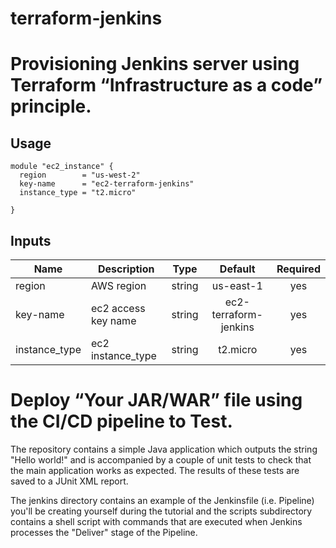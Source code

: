 # terraform-jenkins
# Provisioning Jenkins server using Terraform “Infrastructure as a code” principle.


## Usage

```hcl
module "ec2_instance" {
  region        = "us-west-2"
  key-name      = "ec2-terraform-jenkins"
  instance_type = "t2.micro"

}
```

## Inputs

| Name | Description | Type | Default | Required |
|------|-------------|:----:|:-----:|:-----:|
| region | AWS region | string | us-east-1 | yes |
| key-name | ec2 access key name | string | ec2-terraform-jenkins | yes | 
| instance_type | ec2 instance_type | string | t2.micro | yes |



# Deploy “Your JAR/WAR” file using the CI/CD pipeline to Test.
The repository contains a simple Java application which outputs the string "Hello world!" and is accompanied by a couple of unit tests to check that the main application works as expected. The results of these tests are saved to a JUnit XML report.

The jenkins directory contains an example of the Jenkinsfile (i.e. Pipeline) you'll be creating yourself during the tutorial and the scripts subdirectory contains a shell script with commands that are executed when Jenkins processes the "Deliver" stage of the Pipeline.
